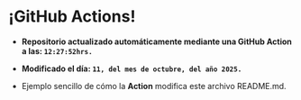 # ¡GitHub Actions!
* **Repositorio actualizado automáticamente mediante una GitHub Action a las: `12:27:52hrs.`**
* **Modificado el día: `11, del mes de octubre, del año 2025.`**

* Ejemplo sencillo de cómo la **Action** modifica este archivo README.md.
